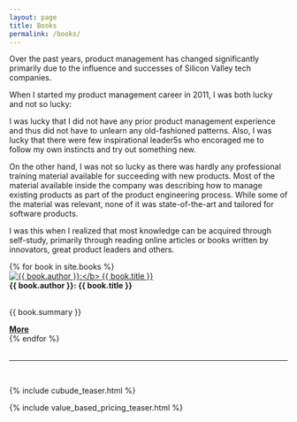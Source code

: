 ```yaml
---
layout: page
title: Books
permalink: /books/
---
```


Over the past years, product management has changed significantly primarily due to the influence and successes of Silicon Valley tech companies. 

When I started my product management career in 2011, I was both lucky and not so lucky:

I was lucky that I did not have any prior product management experience and thus did not have to unlearn any old-fashioned patterns. Also, I was lucky that there were few inspirational leader5s who encoraged me to follow my own instincts and try out something new. 

On the other hand, I was not so lucky as there was hardly any professional training material available for succeeding with new products. Most of the material available inside the company was describing how to manage existing products as part of the product engineering process. While some of the material was relevant, none of it was state-of-the-art and tailored for software products. 

I was this when I realized that most knowledge can be acquired through self-study, primarily through reading online articles or books written by innovators, great product leaders and others. 

<!--
<ul>
{% for book in site.books %}
  <li>
    <a href="{{ book.url }}"><b>{{ book.author }}:</b> {{ book.title }}</a>
  </li>
{% endfor %}
</ul>
-->

<div class="cards-3">
{% for book in site.books %}    
    <div class="card">
        <a href="{{ book.url }}">
            <img src="/assets/books/{{ book.cover_image }}" alt="{{ book.author }}:</b> {{ book.title }}">
        </a>        
    </div>
    <div class="card">
        <strong>{{ book.author }}: {{ book.title }}</strong>
        <br/>
        <br/>
        <p>
          {{ book.summary }}
        </p>        
        <a href="{{ book.url }}"><b>More</b></a>
    </div>    
{% endfor %}
</div>    



<br/>
<hr/>
<br/>

{% include cubude_teaser.html %}

{% include value_based_pricing_teaser.html %}


<!--
## The CUBUDE method

[CUBUDE](/cubude) is a method I have developed for prioritizing product backlogs. 

{% include cubude_downloads.markdown %}

-->
